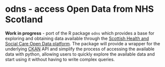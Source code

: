 # odns - access Open Data from NHS Scotland

**Work in progress** - port of the R package `odns` which provides a base for exploring and obtaining data available through the [Scottish Health and Social Care Open Data platform](https://www.opendata.nhs.scot/). The package will provide a wrapper for the underlying [CKAN](https://ckan.org) API and simplify the process of accessing the available data with python, allowing users to quickly explore the available data and start using it without having to write complex queries.